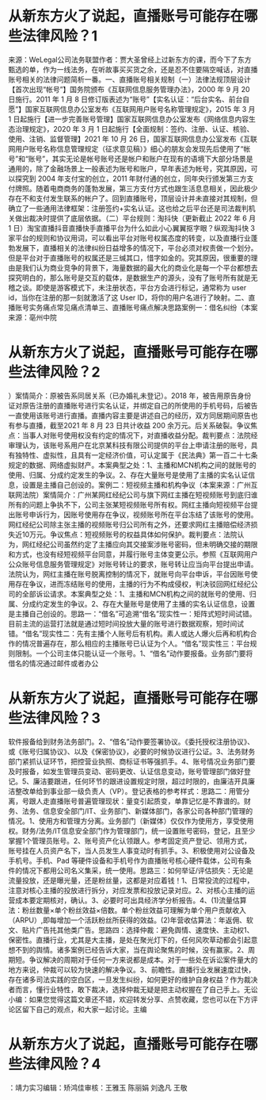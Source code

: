# 从新东方火了说起，直播账号可能存在哪些法律风险？1

来源：WeLegal公司法务联盟作者：贾大圣曾经上过新东方的课，而今下了东方甄选的单，作为一线法务，在听故事买买货之余，还是忍不住要隔空喊话，对直播账号相关的法律问题简析一番。一、直播账号相关规制（一）法律法规顶层设计【首次出现“帐号”】国务院颁布《互联网信息服务管理办法》，2000 年 9 月 20 日施行。2011 年 1 月 8 日修订版表述为“账号”【实名认证：“后台实名、前台自愿”】国家互联网信息办公室发布《互联网用户账号名称管理规定》，2015 年 3 月 1 日起施行【进一步完善账号管理】国家互联网信息办公室发布《网络信息内容生态治理规定》，2020 年 3 月 1 日起施行【全面规制：签约、注册、认证、核验、使用、注销、监督管理】2021 年 10 月 26 日，国家互联网信息办公室发布《互联网用户账号名称信息管理规定（征求意见稿）》细心的朋友会发现先后使用了“帐号”和“账号”，其实无论是帐号账号还是帐户和账户在现有的语境下大部分场景是通用的，除了金融场景上一般表述为账号和账户，早年表述为帐号，究其原因，可以探究到 2004 年支付宝的创立，2011 年财付通的创立，同年央行颁发第三方支付牌照。随着电商商务的蓬勃发展，第三方支付方式也跟生活息息相关，因此极少存在不和支付发生联系的帐户了。回到直播账号，顶层设计并未直接对其规制，但确立了一些通用法律框架：注册签约+实名认证。这也给之后平台还是司法裁判机关做出裁决时提供了底层依据。（二）平台规则：淘抖快（更新截止 2022 年 6 月 1 日）淘宝直播抖音直播快手直播平台为什么如此小心翼翼抠字眼？纵观淘抖快 3 家平台的规则和协议用词，可以看出平台对账号权属态度的转变，以及直播行业蓬勃发展下，直播相关的法律纠纷日益增多的情况下，平台必须对权责做一个划分。但是平台对于直播账号的权属还是三缄其口，惜字如金的。究其原因，很重要的理由是我们认为商业竞争的背景下，海量数据的最大化的商业化是每一个平台都想去探究明白的，那么账号是交互的载体，是数据生产的源头，没有了账号所有就是无稽之谈。即使是游客模式下，未注册状态，平台方会进行标记，通常称为 user id，当你在注册的那一刻就激活了这 User ID，将你的用户名进行了映射。二、直播账号实务痛点常见痛点清单三、直播账号痛点解决思路案例一：借名纠纷（本案来源：亳州中院

# 从新东方火了说起，直播账号可能存在哪些法律风险？2

）案情简介：原被告系同居关系（已办婚礼未登记）。2018 年，被告用原告身份证对原告注册的直播账号进行实名认证，并绑定自己的所使用的手机号码，后被告一直使用该账号进行直播。直播内容主要是讲述自己的经历，双方同居期间原告也有参与直播，截至2021 年 8 月 23 日共计收益 200 余万元。后关系破裂。争议焦点：当事人对账号使用权没有约定的情况下，对直播收益分配。裁判要点：法院经审理认为，该账号系用户在北京某科技有限公司提供的平台上申请注册的账号，具有独特性、虚拟性，且具有一定经济价值，可认定属于《民法典》第一百二十七条规定的数据、网络虚拟财产。本案典型之处：1、主播和MCN机构之间的就账号的使用、归属、分成约定发生的争议。2、存在大量账号是使用了主播的实名认证信息，设置是主播自己创设的。案例二：短视频主播和机构争议（本案来源：广州互联网法院）案情简介：广州某网红经纪公司与旗下网红主播在短视频账号到底归谁所有的问题上争执不下，公司主张某短视频账号所有权。网红主播向短视频平台提出账号申诉行为，因账号使用存在争议，视频账号所在平台冻结了该账号的使用。网红经纪公司除主张主播的视频账号归公司所有之外，还要求网红主播赔偿经济损失近10万元。争议焦点：短视频账号的权益具体如何保护。裁判要点：法院认为，网红经纪公司虽然约定了主播应向其交接案涉账号密码，但未明确交接的期限和方式，也没有经短视频平台同意，并履行账号主体变更公示。参照《互联网用户公众账号信息服务管理规定》对账号转让的要求，账号转让应当向平台提出申请。法院认为，网红主播在账号脱离控制的情况下，就账号向平台申诉，平台因账号使用存在争议，进而冻结账号的使用，主播的行为不构成侵权，判决驳回网红经纪公司的全部诉讼请求。本案典型之处：1、主播和MCN机构之间的就账号的使用、归属、分成约定发生的争议。2、存在大量账号是使用了主播的实名认证信息，设置是主播自己创设的。思路一：“借名”可追溯“借名”现实性一：矩阵式短时间试错。目前主流的运营打法就是通过短时间投放大量的账号进行数据观察，短时间试错。“借名”现实性二：先有主播个人账号后有机构。素人或达人爆火后再和机构合作的情况普遍存在，那么相应的主播账号已认证为个人。“借名”现实性三：平台规则限制。一个公司主体只能认证一个账号。1、“借名”动作要报备。业务部门要将借名的情况通过邮件或者办公

# 从新东方火了说起，直播账号可能存在哪些法律风险？3

软件报备给到财务法务部门。2、“借名”动作要签署协议。《委托授权注册协议》、或《账号归属协议》、以及《保密协议》，必要的时候协议进行公证。3、法务财务部门紧抓认证环节，把控营业执照、商标证书等强抓手。4、账号情况业务部门要及时报备，如发生管理员变动、密码更改、认证信息变动，账号管理部门做好登记。5、廉洁要跟进，任何环节的跟进设置规定时限，超过时限的，由廉洁开具廉洁整改单给到事业部一级负责人（VP）。登记表格的参考样式：思路二：用管分离，号跟人走直播账号普遍管理现状：量变引起质变，单靠记忆是不靠谱的。财务、法务、信息安全部门/IT、业务部门、新媒体部门，各家公司各种部门管理的情况。1、使用方和管理方分离。业务部门（新媒体）仅仅作为使用方，享受使用权。财务/法务/IT信息安全部门作为管理部门，统一设置账号密码，登记，且至少掌握1个管理员账号。2、账号资产化认领跟人。参考固定资产登记、领用方式，账号挂在人员资产名下，当人员发生人事变动时有抓手。3、积极使用对公设备及手机号。手机、Pad 等硬件设备和手机号作为直播账号核心硬件载体，公司有条件的情况下都用公司名义集采，统一使用。思路三：如何举证/评估损失：无论是流量投放，还是曝光量，还是粉丝量，这都是对应着钱！1、日常投流的过程中，注意对核心主播的投放进行拆分，对应发票和投放记录对应。2、对核心主播的运营成本要定期核对，确认。3、必要时可出具经济学分析报告。4、(1)流量估算法：粉丝数量×单个粉丝效益×倍数。单个粉丝效益可理解为单个用户贡献收入（ARPU）,即每增加一个活跃粉丝所获得的效益。(2)年营收估算法：年返佣、软文、贴片广告扥其他类广告。思路四：选择仲裁：避免舆情、速度快、主动权1、保密性。直播行业，尤其是大主播，是处在聚光灯下的，任何风吹草动都会引起意想不到的舆情。诸多案例已经告诉大家，当在舆论聚焦的时候，没有赢家。2、周期短。争议解决的周期对于任何一方来说都是成本。对于一些处在诉讼案件量大的地方来说，仲裁可以较为快速的解决争议。3、前瞻性。直播行业发展速度过快，存在诸多司法实践的空白区，一旦发生纠纷，如何更好的维护自身权益？作为裁决者而言，懂行业特性，敢下裁决，选择仲裁无疑是把主动权握在了自己手上。无讼小编：如果您觉得这篇文章还不错，欢迎转发分享、点赞收藏，您也可以在下方评论区留下自己的观点，和大家一起讨论。主编

# 从新东方火了说起，直播账号可能存在哪些法律风险？4

：靖力实习编辑：矫鸿佳审核：王雅玉 陈丽娟 刘逸凡 王敬

